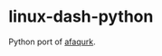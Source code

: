 linux-dash-python
=================

Python port of [afaqurk](https://github.com/afaqurk/linux-dash).
